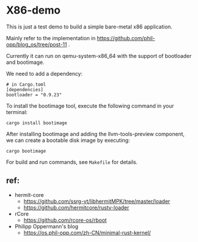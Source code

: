 # X86-demo

This is just a test demo to build a simple bare-metal x86 application.

Mainly refer to the implementation in https://github.com/phil-opp/blog_os/tree/post-11 .

Currently it can run on qemu-system-x86_64 with the support of bootloader and bootimage.

We need to add a dependency:

```
# in Cargo.toml
[dependencies]
bootloader = "0.9.23"
```

To install the bootimage tool, execute the following command in your terminal:

```
cargo install bootimage
```

After installing bootimage and adding the llvm-tools-preview component, we can create a bootable disk image by executing:
```
cargo bootimage
```

For build and run commands, see `Makefile` for details.

## ref:
* hermit-core
  * https://github.com/ssrg-vt/libhermitMPK/tree/master/loader
  * https://github.com/hermitcore/rusty-loader
* rCore
  * https://github.com/rcore-os/rboot
* Philipp Oppermann's blog
  * https://os.phil-opp.com/zh-CN/minimal-rust-kernel/
